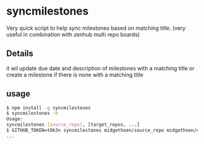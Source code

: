 # syncmilestones

Very quick script to help sync milestones based on matching title. (very useful in combination with zenhub multi repo boards)

## Details
it wil update due date and description of milestones with a matching title 
or create a milestone if there is none with a matching title

## usage
```bash
$ npm install -g syncmilestones
$ syncmilestones -h
Usage:
syncmilestones [source_repo], [target_repos, ...]
$ GITHUB_TOKEN=t0k3n syncmilestones midgethoen/source_repo midgethoen/other midgethoen/target midgethoen/repos
...
```
